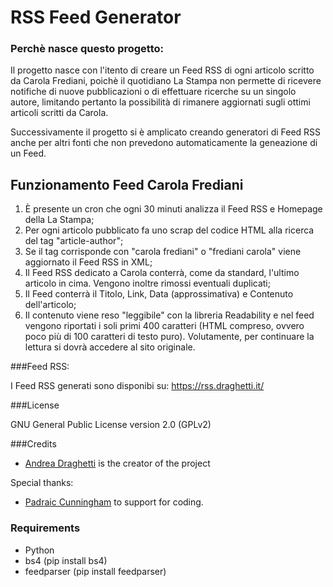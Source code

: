 # RSS Feed Generator

### Perchè nasce questo progetto:

Il progetto nasce con l'itento di creare un Feed RSS di ogni articolo scritto da Carola Frediani, poichè il quotidiano La Stampa non permette di ricevere notifiche di nuove pubblicazioni o di effettuare ricerche su un singolo autore, limitando pertanto la possibilità di rimanere aggiornati sugli ottimi articoli scritti da Carola.

Successivamente il progetto si è amplicato creando generatori di Feed RSS anche per altri fonti che non prevedono automaticamente la geneazione di un Feed.

## Funzionamento Feed Carola Frediani

1. È presente un cron che ogni 30 minuti analizza il Feed RSS e Homepage della La Stampa;
2. Per ogni articolo pubblicato fa uno scrap del codice HTML alla ricerca del tag "article-author";
3. Se il tag corrisponde con "carola frediani" o "frediani carola" viene aggiornato il Feed RSS in XML;
4. Il Feed RSS dedicato a Carola conterrà, come da standard, l'ultimo articolo in cima. Vengono inoltre rimossi eventuali duplicati;
5. Il Feed conterrà il Titolo, Link, Data (approssimativa) e Contenuto dell'articolo;
6. Il contenuto viene reso "leggibile" con la libreria Readability e nel feed vengono riportati i soli primi 400 caratteri (HTML compreso, ovvero poco più di 100 caratteri di testo puro). Volutamente, per continuare la lettura si dovrà accedere al sito originale.

###Feed RSS:

I Feed RSS generati sono disponibi su: https://rss.draghetti.it/

###License

GNU General Public License version 2.0 (GPLv2)

###Credits

* [Andrea Draghetti](https://twitter.com/AndreaDraghetti) is the creator of the project

Special thanks:

* [Padraic Cunningham](http://stackexchange.com/users/2456564/padraic-cunningham?tab=accounts) to support for coding.

### Requirements
- Python
- bs4 (pip install bs4)
- feedparser (pip install feedparser)